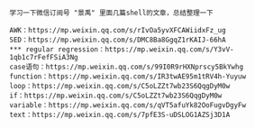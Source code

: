    学习一下微信订阅号 "景禹" 里面几篇shell的文章，总结整理一下

    AWK：https://mp.weixin.qq.com/s/rIvOa5yvXFCAWiidxFz_ug
    SED：https://mp.weixin.qq.com/s/DMC8Ba8GgqZ1rKAIJ-66hA
    *** regular regression：https://mp.weixin.qq.com/s/Y3vV-1qb1c7rFefFSiA3Ng
    case语句：https://mp.weixin.qq.com/s/99I0R9rHXNprscy5BkYwhg
    function：https://mp.weixin.qq.com/s/IR3twAE95m1tRV4h-Yuyuw
    loop：https://mp.weixin.qq.com/s/C5oLZZt7wb23S6QqgDyM0w
    if：https://mp.weixin.qq.com/s/C5oLZZt7wb23S6QqgDyM0w
    variable：https://mp.weixin.qq.com/s/qVT5afuYk82OoFugvDgyFw
    text：https://mp.weixin.qq.com/s/7pfE3S-uDSLOG1AZSj3D1A